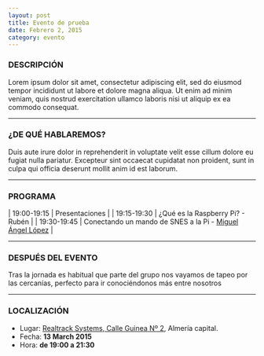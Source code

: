 ```yaml
---
layout: post
title: Evento de prueba
date: Febrero 2, 2015
category: evento
---
```


### DESCRIPCIÓN

Lorem ipsum dolor sit amet, consectetur adipiscing elit, sed do eiusmod tempor
incididunt ut labore et dolore magna aliqua. Ut enim ad minim veniam, quis
nostrud exercitation ullamco laboris nisi ut aliquip ex ea commodo consequat.

<hr>

### ¿DE QUÉ HABLAREMOS?

Duis aute irure dolor in reprehenderit in voluptate velit esse cillum dolore
eu fugiat nulla pariatur. Excepteur sint occaecat cupidatat non proident, sunt
in culpa qui officia deserunt mollit anim id est laborum.

<hr>

### PROGRAMA

| 19:00-19:15   | Presentaciones  |
| 19:15-19:30   | ¿Qué es la Raspberry Pi? - Rubén |
| 19:30-19:45 	| Conectando un mando de SNES a la Pi - [Miguel Ángel López][1] |

<hr>

### DESPUÉS DEL EVENTO

Tras la jornada es habitual que parte del grupo nos vayamos de tapeo por las cercanías, perfecto para ir conociéndonos más entre nosotros

<hr>

### LOCALIZACIÓN

* Lugar: [Realtrack Systems, Calle Guinea Nº 2][2], Almería capital.
* Fecha: **13 March 2015**
* Hora: **de 19:00 a 21:30**

[1]: http://twitter.com/MiguelAngel_LV
[2]: http://bit.ly/RealTrackSystems